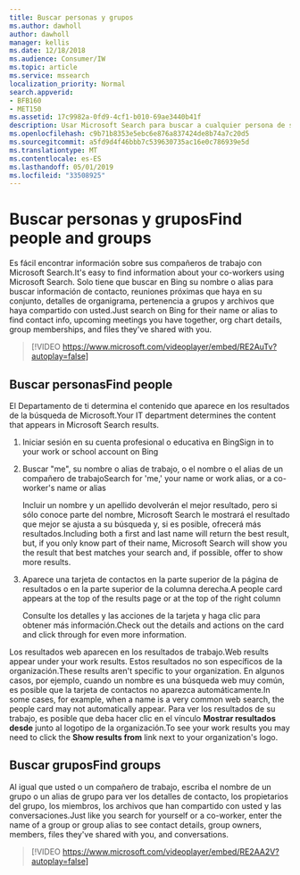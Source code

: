 ```yaml
---
title: Buscar personas y grupos
ms.author: dawholl
author: dawholl
manager: kellis
ms.date: 12/18/2018
ms.audience: Consumer/IW
ms.topic: article
ms.service: mssearch
localization_priority: Normal
search.appverid:
- BFB160
- MET150
ms.assetid: 17c9982a-0fd9-4cf1-b010-69ae3440b41f
description: Usar Microsoft Search para buscar a cualquier persona de su empresa y la información que verá
ms.openlocfilehash: c9b71b8353e5ebc6e876a837424de8b74a7c20d5
ms.sourcegitcommit: a5fd9d4f46bbb7c539630735ac16e0c786939e5d
ms.translationtype: MT
ms.contentlocale: es-ES
ms.lasthandoff: 05/01/2019
ms.locfileid: "33508925"
---
```

# <a name="find-people-and-groups"></a><span data-ttu-id="d4e14-103">Buscar personas y grupos</span><span class="sxs-lookup"><span data-stu-id="d4e14-103">Find people and groups</span></span>

<span data-ttu-id="d4e14-104">Es fácil encontrar información sobre sus compañeros de trabajo con Microsoft Search.</span><span class="sxs-lookup"><span data-stu-id="d4e14-104">It's easy to find information about your co-workers using Microsoft Search.</span></span> <span data-ttu-id="d4e14-105">Solo tiene que buscar en Bing su nombre o alias para buscar información de contacto, reuniones próximas que haya en su conjunto, detalles de organigrama, pertenencia a grupos y archivos que haya compartido con usted.</span><span class="sxs-lookup"><span data-stu-id="d4e14-105">Just search on Bing for their name or alias to find contact info, upcoming meetings you have together, org chart details, group memberships, and files they've shared with you.</span></span>
  
> [!VIDEO https://www.microsoft.com/videoplayer/embed/RE2AuTv?autoplay=false]
  
## <a name="find-people"></a><span data-ttu-id="d4e14-106">Buscar personas</span><span class="sxs-lookup"><span data-stu-id="d4e14-106">Find people</span></span>

<span data-ttu-id="d4e14-107">El Departamento de ti determina el contenido que aparece en los resultados de la búsqueda de Microsoft.</span><span class="sxs-lookup"><span data-stu-id="d4e14-107">Your IT department determines the content that appears in Microsoft Search results.</span></span>
  
1. <span data-ttu-id="d4e14-108">Iniciar sesión en su cuenta profesional o educativa en Bing</span><span class="sxs-lookup"><span data-stu-id="d4e14-108">Sign in to your work or school account on Bing</span></span>
    
2. <span data-ttu-id="d4e14-109">Buscar "me", su nombre o alias de trabajo, o el nombre o el alias de un compañero de trabajo</span><span class="sxs-lookup"><span data-stu-id="d4e14-109">Search for 'me,' your name or work alias, or a co-worker's name or alias</span></span>
    
    <span data-ttu-id="d4e14-110">Incluir un nombre y un apellido devolverán el mejor resultado, pero si sólo conoce parte del nombre, Microsoft Search le mostrará el resultado que mejor se ajusta a su búsqueda y, si es posible, ofrecerá más resultados.</span><span class="sxs-lookup"><span data-stu-id="d4e14-110">Including both a first and last name will return the best result, but, if you only know part of their name, Microsoft Search will show you the result that best matches your search and, if possible, offer to show more results.</span></span>
    
3. <span data-ttu-id="d4e14-111">Aparece una tarjeta de contactos en la parte superior de la página de resultados o en la parte superior de la columna derecha.</span><span class="sxs-lookup"><span data-stu-id="d4e14-111">A people card appears at the top of the results page or at the top of the right column</span></span>
    
    <span data-ttu-id="d4e14-112">Consulte los detalles y las acciones de la tarjeta y haga clic para obtener más información.</span><span class="sxs-lookup"><span data-stu-id="d4e14-112">Check out the details and actions on the card and click through for even more information.</span></span>
    
<span data-ttu-id="d4e14-113">Los resultados web aparecen en los resultados de trabajo.</span><span class="sxs-lookup"><span data-stu-id="d4e14-113">Web results appear under your work results.</span></span> <span data-ttu-id="d4e14-114">Estos resultados no son específicos de la organización.</span><span class="sxs-lookup"><span data-stu-id="d4e14-114">These results aren't specific to your organization.</span></span> <span data-ttu-id="d4e14-115">En algunos casos, por ejemplo, cuando un nombre es una búsqueda web muy común, es posible que la tarjeta de contactos no aparezca automáticamente.</span><span class="sxs-lookup"><span data-stu-id="d4e14-115">In some cases, for example, when a name is a very common web search, the people card may not automatically appear.</span></span> <span data-ttu-id="d4e14-116">Para ver los resultados de su trabajo, es posible que deba hacer clic en el vínculo **Mostrar resultados desde** junto al logotipo de la organización.</span><span class="sxs-lookup"><span data-stu-id="d4e14-116">To see your work results you may need to click the **Show results from** link next to your organization's logo.</span></span> 
  
## <a name="find-groups"></a><span data-ttu-id="d4e14-117">Buscar grupos</span><span class="sxs-lookup"><span data-stu-id="d4e14-117">Find groups</span></span>

<span data-ttu-id="d4e14-118">Al igual que usted o un compañero de trabajo, escriba el nombre de un grupo o un alias de grupo para ver los detalles de contacto, los propietarios del grupo, los miembros, los archivos que han compartido con usted y las conversaciones.</span><span class="sxs-lookup"><span data-stu-id="d4e14-118">Just like you search for yourself or a co-worker, enter the name of a group or group alias to see contact details, group owners, members, files they've shared with you, and conversations.</span></span>
  
> [!VIDEO https://www.microsoft.com/videoplayer/embed/RE2AA2V?autoplay=false]
  

  

